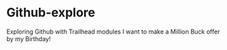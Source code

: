 # Github-explore
 Exploring Github with Trailhead modules
 I want to make a Million Buck offer by my Birthday!
